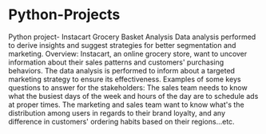 # Python-Projects
Python project- Instacart Grocery Basket Analysis 
                Data analysis performed to derive insights and suggest strategies for better segmentation and marketing. 
Overview: 
Instacart, an online grocery store, want to uncover information about their sales patterns and customers' purchasing behaviors.
The data analysis is performed to inform about a targeted marketing strategy to ensure its effectiveness. Examples of some keys questions to answer for the stakeholders:
The sales team needs to know what the busiest days of the week and hours of the day are to schedule ads at proper times.
The marketing and sales team want to know what's the distribution among users in regards to their brand loyalty, and any difference in customers' ordering habits based on their regions...etc.

